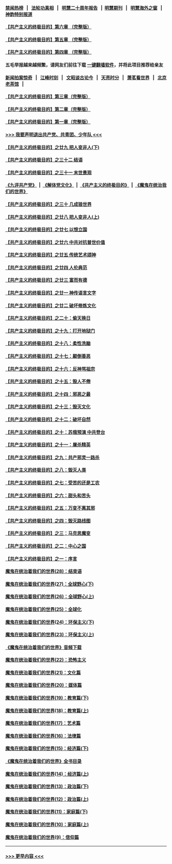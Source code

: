 #### [禁闻热榜](热点新闻.md?=0)  &nbsp;&nbsp;|&nbsp;&nbsp; [法轮功真相](https://github.com/gfw-breaker/truth/blob/master/README.md?=0) &nbsp;&nbsp;|&nbsp;&nbsp; [明慧二十周年报告](https://github.com/gfw-breaker/mh-reports/blob/master/README.md?=0) &nbsp;&nbsp;|&nbsp;&nbsp;[明慧期刊](https://github.com/gfw-breaker/mh-qikan) &nbsp;&nbsp;|&nbsp;&nbsp; [明慧海外之窗](https://github.com/gfw-breaker/mh-news/blob/master/README.md?=0) &nbsp;&nbsp;|&nbsp;&nbsp; [神韵特别报道](https://github.com/gfw-breaker/mh-news/blob/master/shenyun.md?=0)
#### [【共产主义的终极目的】第六章 （完整版）](../pages/nsc422/n11428913.md?t=03110303) 
#### [【共产主义的终极目的】第五章 （完整版）](../pages/nsc422/n11428912.md?t=03110303) 
#### [【共产主义的终极目的】第四章 （完整版）](../pages/nsc422/n11428907.md?t=03110303) 
#### 五毛举报越来越频繁，请网友们前往下载 [一键翻墙软件](https://github.com/gfw-breaker/ssr-accounts)，并将此项目推荐给亲友
#### [新闻拍案惊奇](https://github.com/gfw-breaker/banned-news/blob/master/pages/link4.md) &nbsp;&nbsp;|&nbsp;&nbsp; [江峰时刻](https://github.com/gfw-breaker/banned-news/blob/master/pages/link4.md) &nbsp;&nbsp;|&nbsp;&nbsp; [文昭谈古论今](https://github.com/gfw-breaker/banned-news/blob/master/pages/link4.md) &nbsp;&nbsp;|&nbsp;&nbsp; [天亮时分](https://github.com/gfw-breaker/banned-news/blob/master/pages/link4.md) &nbsp;&nbsp;|&nbsp;&nbsp; [萧茗看世界](https://github.com/gfw-breaker/banned-news/blob/master/pages/link4.md) &nbsp;&nbsp;|&nbsp;&nbsp; [北京老茶馆](https://github.com/gfw-breaker/banned-news/blob/master/pages/link4.md) &nbsp;&nbsp;|&nbsp;&nbsp; 
#### [【共产主义的终极目的】第三章（完整版）](../pages/nsc422/n11428848.md?t=03110303) 
#### [【共产主义的终极目的】第二章（完整版）](../pages/nsc422/n11428831.md?t=03110303) 
#### [【共产主义的终极目的】第一章（完整版）](../pages/nsc422/n11417651.md?t=03110303) 
#### [>>> 我要声明退出共产党、共青团、少年队 <<<](https://github.com/begood0513/goodnews/blob/master/quit/letter.md) 
#### [【共产主义的终极目的】之廿九 把人变非人(下)](../pages/nsc422/n11344140.md?t=03110303) 
#### [【共产主义的终极目的】之三十二 结语](../pages/nsc422/n11360535.md?t=03110303) 
#### [【共产主义的终极目的】之三十一 末世景观](../pages/nsc422/n11351129.md?t=03110303) 
#### [《九评共产党》](https://github.com/begood0513/9ping.md/blob/master/README.md) &nbsp;|&nbsp; [《解体党文化》](../../../../jtdwh.md/blob/master/README.md)  &nbsp;|&nbsp; [《共产主义的终极目的》](../../../../gczydzjmd.md/blob/master/README.md) &nbsp;|&nbsp; [《魔鬼在统治我们的世界》](../../../../mgztzwmdsj.md/blob/master/README.md) 
#### [【共产主义的终极目的】之三十 几成狼世界](../pages/nsc422/n11348280.md?t=03110303) 
#### [【共产主义的终极目的】之廿八 把人变非人(上)](../pages/nsc422/n11340492.md?t=03110303) 
#### [【共产主义的终极目的】之廿七 以恨立国](../pages/nsc422/n11336944.md?t=03110303) 
#### [【共产主义的终极目的】之廿六 中共对抗普世价值](../pages/nsc422/n11324785.md?t=03110303) 
#### [【共产主义的终极目的】之廿五 传统艺术颂神](../pages/nsc422/n11296396.md?t=03110303) 
#### [【共产主义的终极目的】之廿四 人伦典范](../pages/nsc422/n11296397.md?t=03110303) 
#### [【共产主义的终极目的】之廿三 富而有德](../pages/nsc422/n11283598.md?t=03110303) 
#### [【共产主义的终极目的】之廿一 神传语言文字](../pages/nsc422/n11263265.md?t=03110303) 
#### [【共产主义的终极目的】之廿二 破坏修炼文化](../pages/nsc422/n11245728.md?t=03110303) 
#### [【共产主义的终极目的】之二十：偷天换日](../pages/nsc422/n11238846.md?t=03110303) 
#### [【共产主义的终极目的】之十九：打开地狱门](../pages/nsc422/n11206376.md?t=03110303) 
#### [【共产主义的终极目的】之十八：柔性洗脑](../pages/nsc422/n11199994.md?t=03110303) 
#### [【共产主义的终极目的】之十七：颠倒善恶](../pages/nsc422/n11179782.md?t=03110303) 
#### [【共产主义的终极目的】之十六：反神骂祖宗](../pages/nsc422/n11166798.md?t=03110303) 
#### [【共产主义的终极目的】之十五：毁人不倦](../pages/nsc422/n11166792.md?t=03110303) 
#### [【共产主义的终极目的】之十四：邪恶之最](../pages/nsc422/n11150249.md?t=03110303) 
#### [【共产主义的终极目的】之十三：毁灭文化](../pages/nsc422/n11135227.md?t=03110303) 
#### [【共产主义的终极目的】之十二：破坏自然](../pages/nsc422/n11135214.md?t=03110303) 
#### [【共产主义的终极目的】之十：苏俄预演 中共登台](../pages/nsc422/n11118424.md?t=03110303) 
#### [【共产主义的终极目的】之十一：屠杀精英](../pages/nsc422/n11118442.md?t=03110303) 
#### [【共产主义的终极目的】之九：共产邪灵一路杀](../pages/nsc422/n11114139.md?t=03110303) 
#### [【共产主义的终极目的】之八：毁灭人类](../pages/nsc422/n11108503.md?t=03110303) 
#### [【共产主义的终极目的】之七：受苦的还是工农](../pages/nsc422/n11101809.md?t=03110303) 
#### [【共产主义的终极目的】之六：甜头和苦头](../pages/nsc422/n11096971.md?t=03110303) 
#### [【共产主义的终极目的】之五：万变不离其邪](../pages/nsc422/n11091285.md?t=03110303) 
#### [【共产主义的终极目的】之四：毁灭路线图](../pages/nsc422/n11086284.md?t=03110303) 
#### [【共产主义的终极目的】之三：马克思魔变](../pages/nsc422/n11061941.md?t=03110303) 
#### [【共产主义的终极目的】之二：中心之国](../pages/nsc422/n11047728.md?t=03110303) 
#### [【共产主义的终极目的】之一：序言](../pages/nsc422/n11086077.md?t=03110303) 
#### [魔鬼在统治着我们的世界(28)：结束语](../pages/nsc422/n10936246.md?t=03110303) 
#### [魔鬼在统治着我们的世界(27)：全球野心(下)](../pages/nsc422/n10928319.md?t=03110303) 
#### [魔鬼在统治着我们的世界(26)：全球野心(上)](../pages/nsc422/n10900318.md?t=03110303) 
#### [魔鬼在统治着我们的世界(25)：全球化](../pages/nsc422/n10788205.md?t=03110303) 
#### [魔鬼在统治着我们的世界(24)：环保主义(下)](../pages/nsc422/n10695307.md?t=03110303) 
#### [魔鬼在统治着我们的世界(23)：环保主义(上)](../pages/nsc422/n10688613.md?t=03110303) 
#### [《魔鬼在统治着我们的世界》音频下载](../pages/nsc422/n10635553.md?t=03110303) 
#### [魔鬼在统治着我们的世界(22)：恐怖主义](../pages/nsc422/n10614727.md?t=03110303) 
#### [魔鬼在统治着我们的世界(21)：文化篇](../pages/nsc422/n10597706.md?t=03110303) 
#### [魔鬼在统治着我们的世界(20)：媒体篇](../pages/nsc422/n10586579.md?t=03110303) 
#### [魔鬼在统治着我们的世界(19)：教育篇(下)](../pages/nsc422/n10564808.md?t=03110303) 
#### [魔鬼在统治着我们的世界(18)：教育篇(上)](../pages/nsc422/n10526970.md?t=03110303) 
#### [魔鬼在统治着我们的世界(17)：艺术篇](../pages/nsc422/n10499093.md?t=03110303) 
#### [魔鬼在统治着我们的世界(16)：法律篇](../pages/nsc422/n10485969.md?t=03110303) 
#### [魔鬼在统治着我们的世界(15)：经济篇(下)](../pages/nsc422/n10469975.md?t=03110303) 
#### [《魔鬼在统治着我们的世界》全书目录](../pages/nsc422/n10464261.md?t=03110303) 
#### [魔鬼在统治着我们的世界(14)：经济篇(上)](../pages/nsc422/n10457370.md?t=03110303) 
#### [魔鬼在统治着我们的世界(13)：政治篇(下)](../pages/nsc422/n10448270.md?t=03110303) 
#### [魔鬼在统治着我们的世界(12)：政治篇(上)](../pages/nsc422/n10444576.md?t=03110303) 
#### [魔鬼在统治着我们的世界(11)：家庭篇(下)](../pages/nsc422/n10440961.md?t=03110303) 
#### [魔鬼在统治着我们的世界(10)：家庭篇(上)](../pages/nsc422/n10435448.md?t=03110303) 
#### [魔鬼在统治着我们的世界(9)：信仰篇](../pages/nsc422/n10432159.md?t=03110303) 

----
#### [ >>> 更早内容 <<< ](../indexes/nsc422-earlier.md)
